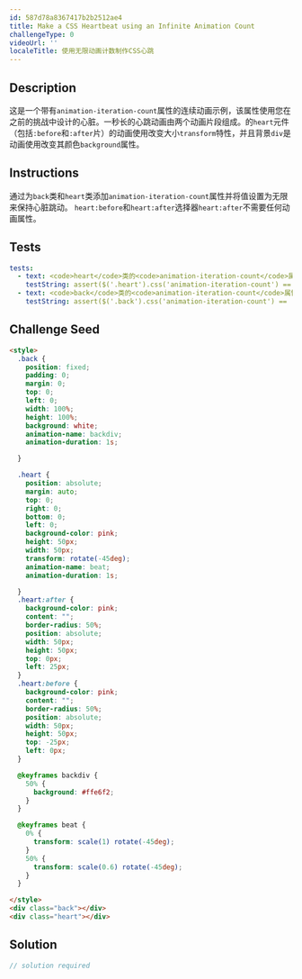 ```yaml
---
id: 587d78a8367417b2b2512ae4
title: Make a CSS Heartbeat using an Infinite Animation Count
challengeType: 0
videoUrl: ''
localeTitle: 使用无限动画计数制作CSS心跳
---
```


## Description
<section id="description">这是一个带有<code>animation-iteration-count</code>属性的连续动画示例，该属性使用您在之前的挑战中设计的心脏。一秒长的心跳动画由两个动画片段组成。的<code>heart</code>元件（包括<code>:before</code>和<code>:after</code>片）的动画使用改变大小<code>transform</code>特性，并且背景<code>div</code>是动画使用改变其颜色<code>background</code>属性。 </section>

## Instructions
<section id="instructions">通过为<code>back</code>类和<code>heart</code>类添加<code>animation-iteration-count</code>属性并将值设置为无限来保持心脏跳动。 <code>heart:before</code>和<code>heart:after</code>选择器<code>heart:after</code>不需要任何动画属性。 </section>

## Tests
<section id='tests'>

```yml
tests:
  - text: <code>heart</code>类的<code>animation-iteration-count</code>属性应具有无限值。
    testString: assert($('.heart').css('animation-iteration-count') == 'infinite', 'The <code>animation-iteration-count</code> property for the <code>heart</code> class should have a value of infinite.');
  - text: <code>back</code>类的<code>animation-iteration-count</code>属性应具有无限值。
    testString: assert($('.back').css('animation-iteration-count') == 'infinite', 'The <code>animation-iteration-count</code> property for the <code>back</code> class should have a value of infinite.');

```

</section>

## Challenge Seed
<section id='challengeSeed'>

<div id='html-seed'>

```html
<style>
  .back {
    position: fixed;
    padding: 0;
    margin: 0;
    top: 0;
    left: 0;
    width: 100%;
    height: 100%;
    background: white;
    animation-name: backdiv;
    animation-duration: 1s;

  }

  .heart {
    position: absolute;
    margin: auto;
    top: 0;
    right: 0;
    bottom: 0;
    left: 0;
    background-color: pink;
    height: 50px;
    width: 50px;
    transform: rotate(-45deg);
    animation-name: beat;
    animation-duration: 1s;

  }
  .heart:after {
    background-color: pink;
    content: "";
    border-radius: 50%;
    position: absolute;
    width: 50px;
    height: 50px;
    top: 0px;
    left: 25px;
  }
  .heart:before {
    background-color: pink;
    content: "";
    border-radius: 50%;
    position: absolute;
    width: 50px;
    height: 50px;
    top: -25px;
    left: 0px;
  }

  @keyframes backdiv {
    50% {
      background: #ffe6f2;
    }
  }

  @keyframes beat {
    0% {
      transform: scale(1) rotate(-45deg);
    }
    50% {
      transform: scale(0.6) rotate(-45deg);
    }
  }

</style>
<div class="back"></div>
<div class="heart"></div>

```

</div>



</section>

## Solution
<section id='solution'>

```js
// solution required
```
</section>
